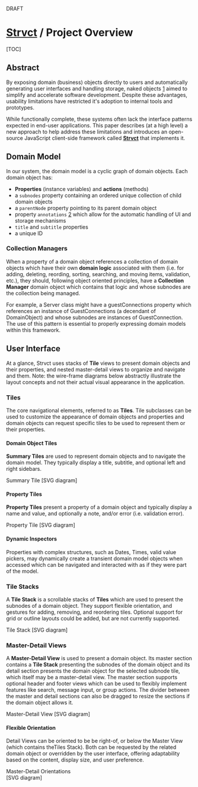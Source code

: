 <draft>DRAFT</draft>

# <a href="../index.html">Strvct</a> / Project Overview

[TOC]

## Abstract

By exposing domain (business) objects directly to users and automatically generating user interfaces and handling storage, naked objects [1] aimed to simplify and accelerate software development. Despite these advantages, usability limitations have restricted it's adoption to internal tools and prototypes.

While functionally complete, these systems often lack the interface patterns <!--and visual appeal--> expected in end-user applications. This paper describes (at a high level) a new approach to help address these limitations and introduces an open-source JavaScript client-side framework called **[Strvct](https://github.com/stevedekorte/strvct.net)** that implements it.

<!--
## Introduction

This paper is intended to be a high level overview of the approach taken by the Strvct framework. For technical details, please refer to the [Developer Documentation](Developer.html), [Getting Started Guide](GettingStartedGuide.html), and [source code](https://github.com/stevedekorte/strvct.net/).
-->

## Domain Model

In our system, the domain model is a cyclic graph of domain objects.
Each domain object has:

- **Properties** (instance variables) and **actions** (methods)
- a `subnodes` property containing an ordered unique collection of child domain objects
- a `parentNode` property pointing to its parent domain object
- property `annotations` [2] which allow for the automatic handling of UI and storage mechanisms
- `title` and `subtitle` properties
- a unique ID

<!--
The parentNode property expresses ownership of child nodes and is used for the chaining of certain notifications.
-->

### Collection Managers

When a property of a domain object references a collection of domain objects which have their own **domain logic** associated with them (i.e. for adding, deleting, reording, sorting, searching, and moving items, validation, etc.), they should, following object oriented principles, have a **Collection Manager** domain object which contains that logic and whose subnodes are the collection being managed.

For example, a Server class might have a guestConnections property which references an instance of GuestConnections (a decendant of DomainObject) and whose subnodes are instances of GuestConnection. The use of this pattern is essential to properly expressing domain models within this framework.

## User Interface

At a glance, Strvct uses stacks of **Tile** views to present domain objects and their properties, and nested master-detail views to organize and navigate and them. Note: the wire-frame diagrams below abstractly illustrate the layout concepts and not their actual visual appearance in the application.

### Tiles

The core navigational elements, referred to as **Tiles**. Tile subclasses can be used to customize the appearance of domain objects and properties and domain objects can request specific tiles to be used to represent them or their properties.

#### Domain Object Tiles

**Summary Tiles** are used to represent domain objects and to navigate the domain model. They typically display a title, subtitle, and optional left and right sidebars.

<diagram>
Summary Tile
<object type="image/svg+xml" data="diagrams/svg/summary-tile.svg" style="width: 100%; height: auto;">[SVG diagram]</object>
</diagram>

#### Property Tiles

**Property Tiles** present a property of a domain object and typically display a name and value, and optionally a note, and/or error (i.e. validation error).

<diagram>
Property Tile
<object type="image/svg+xml" data="diagrams/svg/property-tile.svg" style="width: 100%; height: auto;">[SVG diagram]</object>
</diagram>

#### Dynamic Inspectors

Properties with complex structures, such as Dates, Times, valid value pickers, may dynamically create a transient domain model objects when accessed which can be navigated and interacted with as if they were part of the model.

<!--
### Summary Customization

A notable feature of the Tiles is their ability to generate summaries that reflect deeper levels of the hierarchy. This is controlled by annotations on the Tiles' slots, which dictate whether or not sub-item summaries should be included. This provides a powerful way to condense information, giving users a quick overview of nested structures without requiring deep navigation.
-->

### Tile Stacks

A **Tile Stack** is a scrollable stacks of **Tiles** which are used to present the subnodes of a domain object. They support flexible orientation, and gestures for adding, removing, and reordering tiles. Optional support for grid or outline layouts could be added, but are not currently supported.

<diagram>
Tile Stack
<object type="image/svg+xml" data="diagrams/svg/tiles.svg" style="width: 100%; height: auto;">[SVG diagram]</object>
</diagram>

### Master-Detail Views

A **Master-Detail View** is used to present a domain object. Its master section contains a **Tile Stack** presenting the subnodes of the domain object and its detail section presents the domain object for the selected subnode tile, which itself may be a master-detail view. The master section supports optional header and footer views which can be used to flexibly implement features like search, message input, or group actions. The divider between the master and detail sections can also be dragged to resize the sections if the domain object allows it.

<diagram>
Master-Detail View
<object type="image/svg+xml" data="diagrams/svg/master-detail.svg" style="width: 100%; height: auto;">[SVG diagram]</object>
</diagram>

#### Flexible Orientation

Detail Views can be oriented to be be right-of, or below the Master View (which contains theTiles Stack). Both can be requested by the related domain object or overridden by the user interface, offering adaptability based on the content, display size, and user preference.

<diagram style="position: relative;
  width: 100%;
  overflow: hidden; 
  border: 0px solid white;
  margin: 0em auto;
  box-sizing: border-box;
   ">
Master-Detail Orientations
<object type="image/svg+xml" data="diagrams/svg/orientations.svg" style="  display: inline-block;
  width: 100%;
  height: 100%;
  box-sizing: border-box;
  top: 0;
  left: 0;">[SVG diagram]</object>
</diagram>

#### Nesting

Nesting of master-detail views with flexible orientations allows for navigation structures which fit many common application design patterns.

<diagram>
  <div style="display: inline-block; height: fit-content; width: 30%; max-width: 100%;">
  Vertical<br>
  <object type="image/svg+xml" data="diagrams/svg/vertical-hierarchical-miller-columns.svg">[SVG diagram]</object>
  </div>
  <div style="display: inline-block; height: fit-content; width: 30%; max-width: 100%;">
  Horizontal<br>
  <object type="image/svg+xml" data="diagrams/svg/horizontal-hierarchical-miller-columns.svg">[SVG diagram]</object>
  </div>
  <div style="display: inline-block; height: fit-content; width: 30%; max-width: 100%;">
  Hybrid<br>
  <object type="image/svg+xml" data="diagrams/svg/hybrid-hierarchical-miller-columns.svg">[SVG diagram]</object>
  </div>
</diagram>

#### Auto Collapsing and Expanding

Chains of Master-Detail views automatically collapse/expand their tile views until there is space for the remaining master-details views. This allows for responsive and efficient use of display space across a wide range of viewport sizes.

#### Navigation Path

The navigation system employs visual cues to guide users along the selected path. Tiles that form part of the chosen route are highlighted, making the path easy to follow. To further enhance navigation, the active/focused tile - which represents the most recently selected location - is distinguished with a unique highlight. This differentiation allows users to quickly identify their current position within the overall navigation sequence. These highlights and other visual attributes are customizable via themes.

### Synchronization

Views often have references to domain objects they are presenting but domain objects never have references to views. Instead they post notifications to communicate with listeners, such as views. Views automatically register as listeners with the domain objects they present.

#### Model to UI

Mutations on domain object properties annotated to be synchronized will automatically post change notifications when mutated. These notifications are coalesced and sent at the end of the event loop. Views in the UI may listen for these and update themselves accordingly.

#### UI to Model

Properties of views can be annotated to be synchronized. On mutations, they will queue the view to sync to the domain object at the end of the event loop.

#### Notification System

The notification system has mechanisms to monitor for potential infinite synchronization loops in order to halt them and present the developer with a report to identify their source. Observation objects use weak references for both the sender and observer in order to prevent them from preventing garbage collection. Observing objects automatically register their observations as needed, and unregister when they shut down.

## Storage

### Annotations

Domain objects have a property which determines whether the object persisted, as well as property annotations which determine which properties are persisted. Using this information, the system automatically manages persistence. <!-- Each domain object is stored as an individual JSON record. Storage is done of the client side using IndexedDB.-->

<!--
### Native Collections

Native JavaScript collections (of Array, ArrayBuffer, Map, Object, Set, and TypedArray) referenced by domain object persistent properties are also automatically persisted in their own records.

### Local Storage

Persistent domain objects are stored client side in IndexedDB in a single Object Store of records whose keys are the domain object unique ID and values are the domain objects JSON records. The only index is on the unique ID.
-->

### Transactions

Mutations on persistent properties will automatically queue the affected domain object for storage. Objects in this queue are bundled into a transaction committed at the end of the same event loop in which the mutation occurs.

### Garbage Collection

Automatic garbage collection of the stored object graph occurs on startup, or when requested. Only objects reachable from the root domain object remain after garbage collection.

### Native Collections

Native JavaScript collections (Array, ArrayBuffer, Map, Object, Set, and TypedArray) referenced by persistent properties of domain objects are also automatically persisted in their own records.

[1]: http://downloads.nakedobjects.net/resources/Pawson%20thesis.pdf "Pawson, R., & Matthews, R. (2000). Naked Objects (Technical Report)"
[2]: https://bluishcoder.co.nz/self/transporter.pdf "David Ungar. (1995). Annotating Objects for Transport to Other Worlds"
